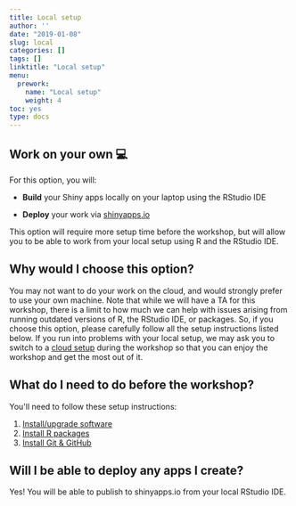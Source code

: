 ```yaml
---
title: Local setup
author: ''
date: "2019-01-08"
slug: local
categories: []
tags: []
linktitle: "Local setup"
menu:
  prework:
    name: "Local setup"
    weight: 4
toc: yes
type: docs
---
```


## Work on your own :computer:

For this option, you will:

- **Build** your Shiny apps locally on your laptop using the RStudio IDE
    
- **Deploy** your work via [shinyapps.io](http://www.shinyapps.io/)

This option will require more setup time before the workshop, but will allow you to be able to work from your local setup using R and the RStudio IDE.

## Why would I choose this option?

You may not want to do your work on the cloud, and would strongly prefer to use your own machine. Note that while we will have a TA for this workshop, there is a limit to how much we can help with issues arising from running outdated versions of R, the RStudio IDE, or packages. So, if you choose this option, please carefully follow all the setup instructions listed below. If you run into problems with your local setup, we may ask you to switch to a [cloud setup](../cloud) during the workshop so that you can enjoy the workshop and get the most out of it.

## What do I need to do before the workshop?

You'll need to follow these setup instructions:

1. [Install/upgrade software](../system/)
1. [Install R packages](../packages/)
1. [Install Git & GitHub](../github)

## Will I be able to deploy any apps I create?

Yes! You will be able to publish to shinyapps.io from your local RStudio IDE.
